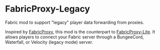 # FabricProxy-Legacy

Fabric mod to support "legacy" player data forwarding from proxies.

Inspired by [FabricProxy], this mod is the counterpart to [FabricProxy-Lite]. It allows players to connect your Fabric server through a BungeeCord, Waterfall, or Velocity (legacy mode) server.

[FabricProxy]: https://github.com/OKTW-Network/FabricProxy

[FabricProxy-Lite]: https://github.com/OKTW-Network/FabricProxy-Lite
